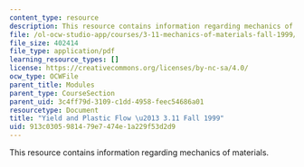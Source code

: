 ```yaml
---
content_type: resource
description: This resource contains information regarding mechanics of materials.
file: /ol-ocw-studio-app/courses/3-11-mechanics-of-materials-fall-1999/913c0305981479e7474e1a229f53d2d9_MIT3_11F99_yield.pdf
file_size: 402414
file_type: application/pdf
learning_resource_types: []
license: https://creativecommons.org/licenses/by-nc-sa/4.0/
ocw_type: OCWFile
parent_title: Modules
parent_type: CourseSection
parent_uid: 3c4ff79d-3109-c1dd-4958-feec54686a01
resourcetype: Document
title: "Yield and Plastic Flow \u2013 3.11 Fall 1999"
uid: 913c0305-9814-79e7-474e-1a229f53d2d9
---
```

This resource contains information regarding mechanics of materials.